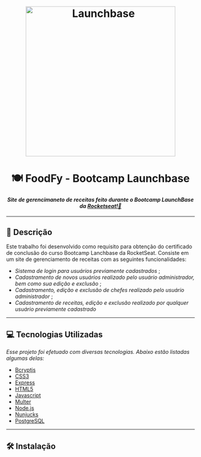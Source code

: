 <h1  align="center">
<img  alt="Launchbase"  src="https://user-images.githubusercontent.com/63380367/110002753-829b1c80-7cf4-11eb-99c9-ea2abf316fe1.png"  width="400px" />
</h1>

<h1 align="center"> 🍽️ FoodFy - Bootcamp Launchbase </h1>

<h4 align="center"><i>Site de gerencimaneto de receitas feito durante o Bootcamp LaunchBase da <a href="https:://rocketseat.com.br">Rocketseat!🚀</a></i></h4> 

___

## 📝 Descrição

Este trabalho foi desenvolvido como requisito para obtenção do certificado de conclusão do curso Bootcamp Lanchbase da RocketSeat.
Consiste em um site de gerenciamento de receitas com as seguintes funcionalidades:

* *Sistema de login para usuários previamente cadastrados* ;
* *Cadastramento de novos usuários realizado pelo usuário administrador, bem como sua edição e exclusão* ;
* *Cadastramento, edição e exclusão de chefes realizado pelo usuário administrador* ;
* *Cadastramento de receitas, edição e exclusão realizado por qualquer usuário previamente cadastrado*
___
## 💻 Tecnologias Utilizadas

*Esse projeto foi efetuado com diversas tecnologias.  Abaixo estão listadas algumas delas:*

* [Bcryptjs](https://www.npmjs.com/package/bcryptjs)
* [CSS3](https://developer.mozilla.org/docs/Web/CSS)
* [Express](https://expressjs.com/)
* [HTML5](https://developer.mozilla.org/docs/Web/HTML)
* [Javascript](https://developer.mozilla.org/docs/Web/JavaScript)
* [Multer](https://github.com/expressjs/multer)
* [Node.js](https://nodejs.org/)
* [Nunjucks](https://mozilla.github.io/nunjucks/)
* [PostgreSQL](https://www.postgresql.org/)
___

## 🛠️ Instalação
